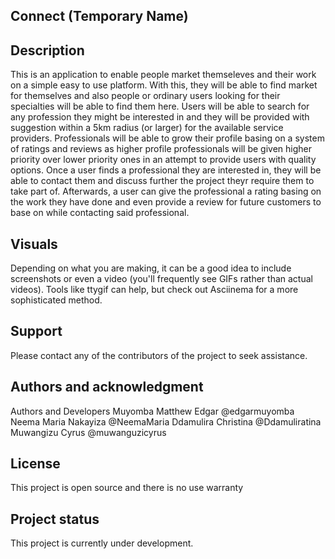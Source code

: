 ## Connect (Temporary Name)

## Description
This is an application to enable people market themseleves and their work on a simple easy to use platform. With this, they will be able to find market for themselves and also people or ordinary users looking for their specialties will be able to find them here. Users will be able to search for any profession they might be interested in and they will be provided with suggestion within a 5km radius (or larger) for the available service providers. Professionals will be able to grow their profile basing on a system of ratings and reviews as higher profile professionals will be given higher priority over lower priority ones in an attempt to provide users with quality options.
Once a user finds a professional they are interested in, they will be able to contact them and discuss further the project theyr require them to take part of. Afterwards, a user can give the professional a rating basing on the work they have done and even provide a review for future customers to base on while contacting said professional.

## Visuals
Depending on what you are making, it can be a good idea to include screenshots or even a video (you'll frequently see GIFs rather than actual videos). Tools like ttygif can help, but check out Asciinema for a more sophisticated method.

## Support
Please contact any of the contributors of the project to seek assistance.

## Authors and acknowledgment
Authors and Developers
Muyomba Matthew Edgar @edgarmuyomba
Neema Maria Nakayiza @NeemaMaria
Ddamulira Christina @Ddamuliratina
Muwangizu Cyrus @muwanguzicyrus

## License
This project is open source and there is no use warranty

## Project status
This project is currently under development.
